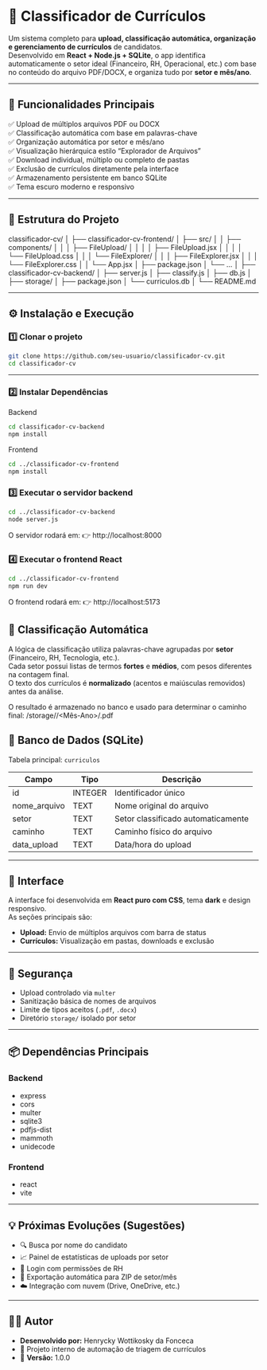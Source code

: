 # 🧠 Classificador de Currículos

Um sistema completo para **upload, classificação automática, organização e gerenciamento de currículos** de candidatos.  
Desenvolvido em **React + Node.js + SQLite**, o app identifica automaticamente o setor ideal (Financeiro, RH, Operacional, etc.) com base no conteúdo do arquivo PDF/DOCX, e organiza tudo por **setor e mês/ano**.

---

## 🚀 Funcionalidades Principais

✅ Upload de múltiplos arquivos PDF ou DOCX  
✅ Classificação automática com base em palavras-chave  
✅ Organização automática por setor e mês/ano  
✅ Visualização hierárquica estilo “Explorador de Arquivos”  
✅ Download individual, múltiplo ou completo de pastas  
✅ Exclusão de currículos diretamente pela interface  
✅ Armazenamento persistente em banco SQLite  
✅ Tema escuro moderno e responsivo  

---

## 🧩 Estrutura do Projeto

classificador-cv/
│
├── classificador-cv-frontend/
│ ├── src/
│ │ ├── components/
│ │ │ ├── FileUpload/
│ │ │ │ ├── FileUpload.jsx
│ │ │ │ └── FileUpload.css
│ │ │ └── FileExplorer/
│ │ │ ├── FileExplorer.jsx
│ │ │ └── FileExplorer.css
│ │ └── App.jsx
│ ├── package.json
│ └── ...
│
├── classificador-cv-backend/
│ ├── server.js
│ ├── classify.js
│ ├── db.js
│ ├── storage/
│ ├── package.json
│ └── curriculos.db
│
└── README.md

---

## ⚙️ Instalação e Execução

### 1️⃣ Clonar o projeto

```bash
git clone https://github.com/seu-usuario/classificador-cv.git
cd classificador-cv
```
---

### 2️⃣ Instalar Dependências

Backend
```bash
cd classificador-cv-backend
npm install
```

Frontend
```bash
cd ../classificador-cv-frontend
npm install
```

### 3️⃣ Executar o servidor backend

```bash
cd ../classificador-cv-backend
node server.js
```

O servidor rodará em:
👉 http://localhost:8000

### 4️⃣ Executar o frontend React

```bash
cd ../classificador-cv-frontend
npm run dev
```
O frontend rodará em:
👉 http://localhost:5173

## 🧠 Classificação Automática

A lógica de classificação utiliza palavras-chave agrupadas por **setor** (Financeiro, RH, Tecnologia, etc.).  
Cada setor possui listas de termos **fortes** e **médios**, com pesos diferentes na contagem final.  
O texto dos currículos é **normalizado** (acentos e maiúsculas removidos) antes da análise.

O resultado é armazenado no banco e usado para determinar o caminho final:
/storage/<Setor>/<Mês-Ano>/<arquivo>.pdf

## 💾 Banco de Dados (SQLite)

Tabela principal: `curriculos`

| Campo         | Tipo     | Descrição                          |
|----------------|----------|------------------------------------|
| id             | INTEGER  | Identificador único                |
| nome_arquivo   | TEXT     | Nome original do arquivo           |
| setor          | TEXT     | Setor classificado automaticamente |
| caminho        | TEXT     | Caminho físico do arquivo          |
| data_upload    | TEXT     | Data/hora do upload                |

---

## 🎨 Interface

A interface foi desenvolvida em **React puro com CSS**, tema **dark** e design responsivo.  
As seções principais são:

- **Upload:** Envio de múltiplos arquivos com barra de status  
- **Currículos:** Visualização em pastas, downloads e exclusão  

---

## 🔐 Segurança

- Upload controlado via `multer`  
- Sanitização básica de nomes de arquivos  
- Limite de tipos aceitos (`.pdf`, `.docx`)  
- Diretório `storage/` isolado por setor  

---

## 📦 Dependências Principais

### Backend
- express  
- cors  
- multer  
- sqlite3  
- pdfjs-dist  
- mammoth  
- unidecode  

### Frontend
- react  
- vite  

---

## 💡 Próximas Evoluções (Sugestões)

- 🔍 Busca por nome do candidato  
- 📈 Painel de estatísticas de uploads por setor  
- 👤 Login com permissões de RH  
- 📂 Exportação automática para ZIP de setor/mês  
- ☁️ Integração com nuvem (Drive, OneDrive, etc.)  

---

## 👨‍💻 Autor

- **Desenvolvido por:** Henrycky Wottikosky da Fonceca
- 📍 Projeto interno de automação de triagem de currículos  
- 📅 **Versão:** 1.0.0  
